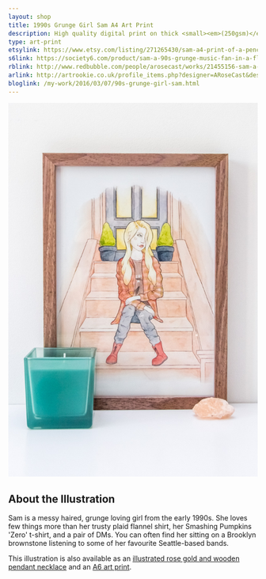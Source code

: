 ```yaml
---
layout: shop
title: 1990s Grunge Girl Sam A4 Art Print
description: High quality digital print on thick <small><em>(250gsm)</em></small> silk card. Blank on back. Sent in a protective cello bag.<br><br>A4 in size <small><em>(21 x 29.7cm or 8.3 x 11.7in)</em></small>
type: art-print
etsylink: https://www.etsy.com/listing/271265430/sam-a4-print-of-a-pencil-watercolour
s6link: https://society6.com/product/sam-a-90s-grunge-music-fan-in-a-flannel-shirt-band-t-shirt-dm-boots_print#1=45
rblink: http://www.redbubble.com/people/arosecast/works/21455156-sam-a-90s-grunge-music-fan-in-a-flannel-shirt-band-t-shirt-dm-boots
arlink: http://artrookie.co.uk/profile_items.php?designer=ARoseCast&design=8861
bloglink: /my-work/2016/03/07/90s-grunge-girl-sam.html
---
```


<div class="carosel">
    <img src="/assets/shop/grunge-sam-a4-art-print.jpg" alt="A4 art print of 1990s Grunge Girl Sam, by A Rose Cast" title="A4 art print of 1990s Grunge Girl Sam, by @arosecast">
</div>

<h2>About the Illustration</h2>
Sam is a messy haired, grunge loving girl from the early 1990s. She loves few things more than her trusty plaid flannel shirt, her Smashing Pumpkins 'Zero' t-shirt, and a pair of DMs. You can often find her sitting on a Brooklyn brownstone listening to some of her favourite Seattle-based bands. 

This illustration is also available as an [illustrated rose gold and wooden pendant necklace](/shop/sam-grunge-girl-necklace.html) and an [A6 art print]().